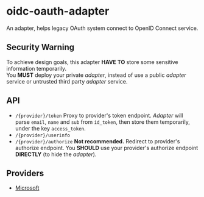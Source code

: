# oidc-oauth-adapter

An adapter, helps legacy OAuth system connect to OpenID Connect service.

## Security Warning

To achieve design goals, this adapter **HAVE TO** store some sensitive information temporarily.  
You **MUST** deploy your private *adapter*, instead of use a public *adapter* service or untrusted third party *adapter* service.

## API
+ `/{provider}/token` Proxy to provider's token endpoint. *Adapter* will parse `email`, `name` and `sub` from `id_token`, then store them temporarily, under the key `access_token`.
+ `/{provider}/userinfo` 
+ `/{provider}/authorize` **Not recommended.** Redirect to provider's authorize endpoint. You **SHOULD** use your provider's authorize endpoint **DIRECTLY** (to hide the *adapter*).

## Providers
+ [Microsoft](https://docs.microsoft.com/en-us/azure/active-directory/develop/v2-oauth2-auth-code-flow)
